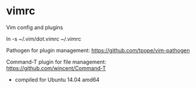 vimrc
=====

Vim config and plugins

ln -s ~/.vim/dot.vimrc ~/.vimrc

Pathogen for plugin management:
https://github.com/tpope/vim-pathogen

Command-T plugin for file management:
https://github.com/wincent/Command-T
  - compiled for Ubuntu 14.04 amd64
